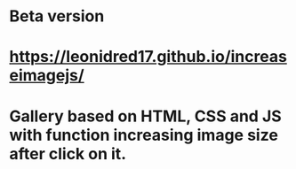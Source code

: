 # Beta version
# https://leonidred17.github.io/increaseimagejs/
# Gallery based on HTML, CSS and JS with function increasing image size after click on it.
